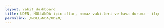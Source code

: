 ```yaml
---
layout: vakit_dashboard
title: UDEN, HOLLANDA için iftar, namaz vakitleri ve hava durumu - ilçe/eyalet seç
permalink: /HOLLANDA/UDEN/
---
```


<script type="text/javascript">
  var GLOBAL_COUNTRY = 'HOLLANDA';
  var GLOBAL_CITY = 'UDEN';
  var GLOBAL_STATE = '';
  var lat = 72;
  var lon = 21;
</script>
